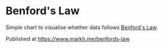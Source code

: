 # Benford's Law

Simple chart to visualise whether data follows
[Benford's Law](https://en.wikipedia.org/wiki/Benford%27s_law).

Published at https://www.markh.me/benfords-law
